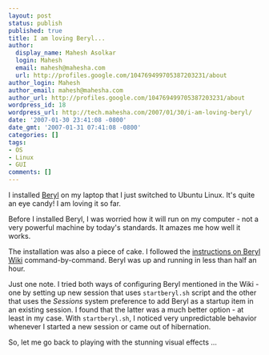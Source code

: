 ```yaml
---
layout: post
status: publish
published: true
title: I am loving Beryl...
author:
  display_name: Mahesh Asolkar
  login: Mahesh
  email: mahesh@mahesha.com
  url: http://profiles.google.com/104769499705387203231/about
author_login: Mahesh
author_email: mahesh@mahesha.com
author_url: http://profiles.google.com/104769499705387203231/about
wordpress_id: 18
wordpress_url: http://tech.mahesha.com/2007/01/30/i-am-loving-beryl/
date: '2007-01-30 23:41:08 -0800'
date_gmt: '2007-01-31 07:41:08 -0800'
categories: []
tags:
- OS
- Linux
- GUI
comments: []
---
```

<p>I installed <a href="http://en.wikipedia.org/wiki/Beryl_%28window_manager%29" title="Beryl Windows Manager">Beryl</a> on my laptop that I just switched to Ubuntu Linux. It's quite an eye candy! I am loving it so far.</p>
<p>Before I installed Beryl, I was worried how it will run on my computer - not a very powerful machine by today's standards. It amazes me how well it works.</p>
<p>The installation was also a piece of cake. I followed the <a href="http://wiki.beryl-project.org/index.php/Install/Ubuntu/Edgy/AiGLX" title="Beryl installation on Edgy Eft">instructions on Beryl Wiki</a> command-by-command. Beryl was up and running in less than half an hour.</p>
<p>Just one note. I tried both ways of configuring Beryl mentioned in the Wiki - one by setting up new session that uses <code>startberyl.sh</code> script and the other that uses the <em>Sessions</em> system preference to add Beryl as a startup item in an existing session. I found that the latter was a much better option - at least in my case. With <code>startberyl.sh</code>, I noticed very unpredictable behavior whenever I started a new session or came out of hibernation.</p>
<p>So, let me go back to playing with the stunning visual effects ...</p>
